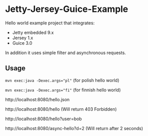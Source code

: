 Jetty-Jersey-Guice-Example
==========================

Hello world example project that integrates:
- Jetty embedded 9.x
- Jersey 1.x
- Guice 3.0

In addition it uses simple filter and asynchronous requests.

## Usage

`mvn exec:java -Dexec.args="pl"`
(for polish hello world)

`mvn exec:java -Dexec.args="fi"`
(for finnish hello world)

http://localhost:8080/hello.json

http://localhost:8080/hello
(Will return 403 Forbidden)

http://localhost:8080/hello?user=bob

http://localhost:8080/async-hello?d=2
(Will return after 2 seconds)


